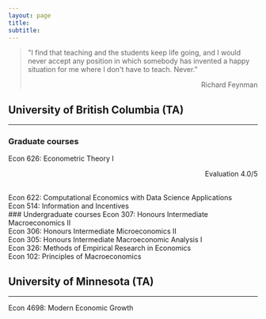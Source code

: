 ```yaml
---
layout: page
title: 
subtitle: 
---
```


 > "I find that teaching and the students keep life going,  and I would never accept any position in 
> which somebody has invented a happy situation for me where I don't have to teach. Never."
><div style="text-align: right"> Richard Feynman </div>



## University of British Columbia (TA) 
-------------
### Graduate courses
Econ 626: Econometric Theory I 
<p style='text-align: right;'> Evaluation 4.0/5 </p> <br/> 
Econ 622: Computational Economics with Data Science Applications <br/>
Econ 514:  Information and Incentives <br/>
### Undergraduate courses
Econ 307: Honours Intermediate Macroeconomics II<br/>
Econ 306: Honours Intermediate Microeconomics II<br/>
Econ 305: Honours Intermediate Macroeconomic Analysis I<br/>
Econ 326: Methods of Empirical Research in Economics<br/>
Econ 102: Principles of Macroeconomics

## University of Minnesota (TA)
-------------
Econ 4698: Modern Economic Growth